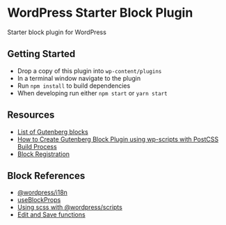 # WordPress Starter Block Plugin

Starter block plugin for WordPress

## Getting Started

- Drop a copy of this plugin into `wp-content/plugins`
- In a terminal window navigate to the plugin
- Run `npm install` to build dependencies
- When developing run either `npm start` or `yarn start`

## Resources

- [List of Gutenberg blocks](https://rudrastyh.com/gutenberg/remove-default-blocks.html#block_slugs)
- [How to Create Gutenberg Block Plugin using wp-scripts with PostCSS Build Process](https://jeffreycarandang.com/create-gutenberg-block-plugin-wp-scripts-postcss-build/)
- [Block Registration](https://developer.wordpress.org/block-editor/reference-guides/block-api/block-registration/)

## Block References

- [@wordpress/i18n](https://developer.wordpress.org/block-editor/reference-guides/packages/packages-i18n/)
- [useBlockProps](https://developer.wordpress.org/block-editor/reference-guides/packages/packages-block-editor/#useblockprops)
- [Using scss with @wordpress/scripts](https://www.npmjs.com/package/@wordpress/scripts#using-css)
- [Edit and Save functions](https://developer.wordpress.org/block-editor/reference-guides/block-api/block-edit-save/)
